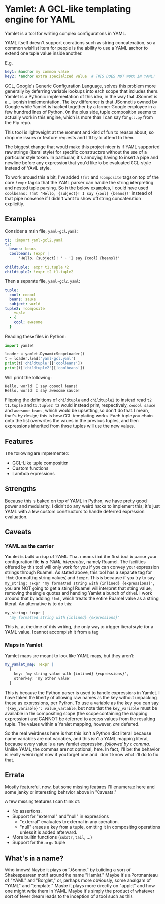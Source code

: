 # Yamlet: A GCL-like templating engine for YAML

Yamlet is a tool for writing complex configurations in YAML.

YAML itself doesn't support operations such as string concatenation,
so a common wishlist item for people is the ability to use a YAML anchor
to extend one tuple value inside another.

E.g.
```yaml
key1: &anchor my common value
key2: *anchor extra specialized value  # THIS DOES NOT WORK IN YAML!
```

GCL, Google's Generic Configuration Language, solves this problem more
generally by deferring variable lookups into each scope that includes
them. Yamlet is a Pythonic implementation of this idea, in the way that
JSonnet is a... jsonish implementation. The key difference is that JSonnet
is owned by Google while Yamlet is hacked together by a former Google
employee in a few hundred lines of Python. On the plus side, tuple
composition seems to actually work in this engine, which is more than
I can say for `gcl.py` from the Pip repo.

This tool is lightweight at the moment and kind of fun to reason about,
so drop me issues or feature requests and I'll try to attend to them.

The biggest change that would make this project nicer is if YAML supported
raw strings (literal style) for specific constructors without the use of a
particular style token. In particular, it's annoying having to insert a
pipe and newline before any expression that you'd like to be evaluated
GCL-style instead of YAML style.

To work around this a bit, I've added `!fmt` and `!composite` tags on top of
the core `!expr` tag so that the YAML parser can handle the string interpreting
and nested tuple parsing. So in the below examples, I could have used
`coolbeans: !fmt 'Hello, {subject}! I say {cool} {beans}!'` instead of that
pipe nonsense if I didn't want to show off string concatenation explicitly.

## Examples
Consider a main file, `yaml-gcl.yaml`:
```yaml
t1: !import yaml-gcl2.yaml
t2:
  beans: beans
  coolbeans: !expr |
      'Hello, {subject}! ' + 'I say {cool} {beans}!'

childtuple: !expr t1.tuple t2
childtuple2: !expr t2 t1.tuple2
```

Then a separate file, `yaml-gcl2.yaml`:
```yaml
tuple:
  cool: cooool
  beans: sauce
  subject: world
tuple2: !composite
  - tuple
  - {
    cool: awesome
  }
```

Reading these files in Python:
```python
import yamlet

loader = yamlet.DynamicScopeLoader()
t = loader.load('yaml-gcl.yaml')
print(t['childtuple']['coolbeans'])
print(t['childtuple2']['coolbeans'])
```

Will print the following:
```
Hello, world! I say cooool beans!
Hello, world! I say awesome sauce!
```

Flipping the definitions of `childtuple` and `childtuple2` to instead read
`t2 t1.tuple` and `t1.tuple2 t2` would instead print, respectively,
`cooool sauce` and `awesome beans`, which would be upsetting, so don't do that.
I mean, that's by design; this is how GCL templating works. Each tuple you
chain onto the list overwrites the values in the previous tuples, and then
expressions inherited from those tuples will use the new values.


## Features
The following are implemented:
- GCL-Like tuple composition
- Custom functions
- Lambda expressions

## Strengths
Because this is baked on top of YAML in Python, we have pretty good power and
modularity. I didn't do any weird hacks to implement this; it's just YAML with
a few custom constructors to handle deferred expression evaluation.

## Caveats
### YAML as the carrier
Yamlet is build on top of YAML. That means that the first tool to parse your
configuration file ***is** a YAML interpreter*, namely Ruamel. The facilities
offered by this tool will only work for you if you can convey your expression
strings through Ruamel. As stated above, this tool has a separate tag for `!fmt`
(formatting string values) and `!expr`. This is because if you try to say
`my_string: !expr 'my formatted string with {inlined} {expressions}'`, you are
NOT going to get a string! Ruamel will interpret that string value, removing
the single quotes and handing Yamlet a bunch of drivel. I work around that by
adding `!fmt`, which treats the entire Ruamel value as a string literal.
An alternative is to do this:
```python
my_string: !expr |
  'my formatted string with {inlined} {expressions}'
```

This is, at the time of this writing, the only way to trigger literal style for
a YAML value. I cannot accomplish it from a tag.

### Maps in Yamlet
Yamlet maps are meant to look like YAML maps, but they aren't:

```yaml
my_yamlet_map: !expr |
  {
    key: 'my string value with {inlined} {expressions}',
    otherkey: 'my other value'
  }
```

This is because the Python parser is used to handle expressions in Yamlet.
I have taken the liberty of allowing raw names as the key without unpacking
these as expressions, per Python. To use a variable as the key, you can say
`'{key_variable}': value_variable`, but note that the `key_variable` must be
available in the compositing scope (the scope containing the mapping expression)
and CANNOT be deferred to access values from the resulting tuple. The values
within a Yamlet mapping, however, *are* deferred.

So the real weirdness here is that this isn't a Python dict literal, because
name variables are not variables, and this isn't a YAML mapping literal, because
every value is a raw Yamlet expression, *followed by a comma.* Unlike YAML, the
commas are not optional, here. In fact, I'll bet the behavior is really weird
right now if you forget one and I don't know what I'll do to fix that.

## Errata
Mostly featureful, now, but some missing features I'll enumerate here and some
janky or interesting behavior above in "Caveats."

A few missing features I can think of:
- No assertions.
- Support for "external" and "null" in expressions
  - "external" evaluates to external in any operation.
  - "null" erases a key from a tuple, omitting it in compositing operations
    unless it is added afterward.
- More builtin functions (`substr`, `tail`, ...)
- Support for the `args` tuple

## What's in a name?
Who knows! Maybe it plays on "JSonnet" by building a sort of Shakespearean motif
around the name "Hamlet." Maybe it's a Portmanteau of "YAML" and "Borglet," or,
perhaps more obviously, some amalgam of "YAML" and "template."
Maybe it plays more directly on "applet" and how one might write them in YAML.
Maybe it's simply the product of whatever sort of fever dream leads to the
inception of a tool such as this.
